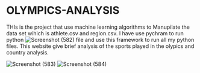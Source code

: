 # OLYMPICS-ANALYSIS


THIs is the project that use machine learning algorithms to Manupilate the data set wihich is athlete.csv and region.csv.
I have use pychram to run python ![Screenshot (582)](https://user-images.githubusercontent.com/97041159/233846075-e2a3535d-ef08-404e-8e85-d9eff67dc7b2.png)
file and use this framework to run all my python files.
This website give brief analysis of the sports played in the olypics and country analysis.

![Screenshot (583)](https://user-images.githubusercontent.com/97041159/233845831-26344888-41f6-4c91-849d-00d693ec0468.png)
![Screenshot (584)](https://user-images.githubusercontent.com/97041159/233845972-44e22858-737a-4b8c-94f5-58394062d320.png)

